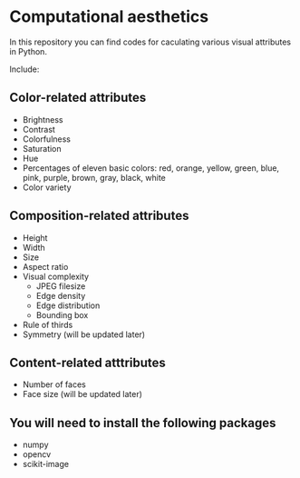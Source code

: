 # Computational aesthetics

In this repository you can find codes for caculating various visual attributes in Python.

Include:

## Color-related attributes
* Brightness
* Contrast
* Colorfulness
* Saturation
* Hue
* Percentages of eleven basic colors: red, orange, yellow, green, blue, pink, purple, brown, gray, black, white
* Color variety

## Composition-related attributes
* Height
* Width
* Size
* Aspect ratio
* Visual complexity
  * JPEG filesize
  * Edge density
  * Edge distribution
  * Bounding box
* Rule of thirds
* Symmetry
(will be updated later)

## Content-related atttributes
* Number of faces
* Face size
(will be updated later)

## You will need to install the following packages
* numpy
* opencv
* scikit-image
